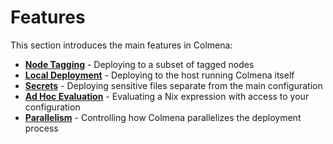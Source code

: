 # Features

This section introduces the main features in Colmena:

- **[Node Tagging](tags.md)** - Deploying to a subset of tagged nodes
- **[Local Deployment](apply-local.md)** - Deploying to the host running Colmena itself
- **[Secrets](keys.md)** - Deploying sensitive files separate from the main configuration
- **[Ad Hoc Evaluation](eval.md)** - Evaluating a Nix expression with access to your configuration
- **[Parallelism](parallelism.md)** - Controlling how Colmena parallelizes the deployment process
